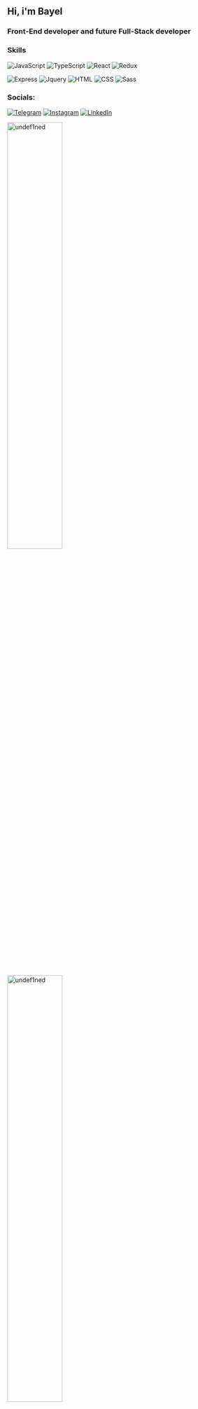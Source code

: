 

<!-- <h2>Skills</h2> -->
## Hi, i'm Bayel
### Front-End developer and future Full-Stack developer

### Skills
![JavaScript](https://img.shields.io/badge/-JavaScript-090909?style=for-the-badge&logo=JavaScript&logoColor=E9D54D)
![TypeScript](https://img.shields.io/badge/-TypeScript-090909?style=for-the-badge&logo=TypeScript&logoColor=007ACC)
![React](https://img.shields.io/badge/-React-090909?style=for-the-badge&logo=React&logoColor=149eca)
![Redux](https://img.shields.io/badge/-Redux-090909?style=for-the-badge&logo=Redux&logoColor=764abc)

![Express](https://img.shields.io/badge/-Express-090909?style=for-the-badge&logo=Express&logoColor=5a5a5a)
![Jquery](https://img.shields.io/badge/-Jquery-090909?style=for-the-badge&logo=Jquery&logoColor=0863a2)
![HTML](https://img.shields.io/badge/-HTML-090909?style=for-the-badge&logo=HTML&logoColor=d84924)
![CSS](https://img.shields.io/badge/-CSS-090909?style=for-the-badge&logo=CSS&logoColor=254bdd)
![Sass](https://img.shields.io/badge/-Sass-090909?style=for-the-badge&logo=Sass&logoColor=cd6799)

### Socials:
[![Telegram](https://img.shields.io/badge/-Telegram-090909?style=for-the-badge&logo=telegram&logoColor=27A0D9)](https://t.me/Jay13665)
[![Instagram](https://img.shields.io/badge/-Instagram-090909?style=for-the-badge&logo=instagram&logoColor=B4068E)](https://www.instagram.com/undef1ned7/)
[![LinkedIn](https://img.shields.io/badge/-LinkedIn-090909?style=for-the-badge&logo=linkedin&logoColor=007BB6)](https://www.linkedin.com/in/%D0%B1%D0%B0%D0%B9%D1%8D%D0%BB-%D0%BC%D1%8B%D0%B9%D0%B7%D0%B0%D0%BC%D0%B1%D0%B5%D0%BA%D0%BE%D0%B2-27532b277/)

<p align="left">
<img height="50%" width="auto" src="https://github-readme-stats.vercel.app/api?username=undef1ned7&show_icons=true&&count_private=true&theme=github&hide_border=true&bg_color=00000000&hide=issues,contribs&locale=en" alt="undef1ned" />

<img height="50%" width="auto" src="https://github-readme-stats.vercel.app/api/top-langs?username=undef1ned&show_icons=true&count_private=true&theme=github&hide_border=true&bg_color=00000000&locale=en&layout=compact" alt="undef1ned" />
</p>

[![GitHub Streak](https://github-readme-streak-stats.herokuapp.com?user=undef1ned&theme=transparent&hide_border=true&date_format=M%20j%5B%2C%20Y%5D)](https://git.io/streak-stats)
